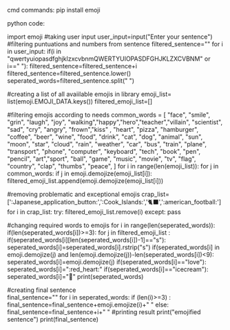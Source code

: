 cmd commands:
pip install emoji

python code:

import emoji
#taking user input
user_input=input("Enter your sentence")
#filtering puntuations and numbers from sentence
filtered_sentence=""
for i in user_input:
    if(i in "qwertyuiopasdfghjklzxcvbnmQWERTYUIOPASDFGHJKLZXCVBNM" or i==" "):
        filtered_sentence=filtered_sentence+i
filtered_sentence=filtered_sentence.lower()
seperated_words=filtered_sentence.split(" ")    


#creating a list of all avaiilable emojis in library
emoji_list= list(emoji.EMOJI_DATA.keys())
filtered_emoji_list=[]

#filtering emojis according to needs
common_words = [ "face",  "smile", "grin", "laugh", "joy", "walking","happy","hero","teacher","villain", "scientist",
"sad", "cry", "angry", "frown","kiss" , "heart",   "pizza", "hamburger", "coffee", "beer", "wine", "food", "drink",  "cat", 
"dog", "animal",  "sun", "moon", "star", "cloud", "rain", "weather",  "car", "bus", "train", "plane", "transport",   "phone",
"computer", "keyboard", "tech", "book", "pen", "pencil", "art","sport", "ball", "game", "music", "movie", "tv", "flag", "country",  "clap", "thumbs",  "peace", ]
for i in range(len(emoji_list)):
    for j in common_words:
        if j in emoji.demojize(emoji_list[i]):
            filtered_emoji_list.append(emoji.demojize(emoji_list[i]))

#removing problematic and exceptional emojis
crap_list=[':Japanese_application_button:',':Cook_Islands:',':black_cat:',':american_football:']
for i in crap_list:
    try:
        filtered_emoji_list.remove(i)
    except:
        pass

#changing required words to emojis
for i in range(len(seperated_words)):
    if(len(seperated_words[i])>=3):
        for j in  filtered_emoji_list :
            if(seperated_words[i][len(seperated_words[i])-1]=="s"):
               seperated_words[i]=seperated_words[i].rstrip("s")
            if(seperated_words[i] in emoji.demojize(j) and len(emoji.demojize(j))-len(seperated_words[i])<9):
                seperated_words[i]=emoji.demojize(j)
            if(seperated_words[i]=="love"):
                seperated_words[i]=":red_heart:"
            if(seperated_words[i]=="icecream"):
                seperated_words[i]=":ice_cream:"
print(seperated_words)

#creating final sentence           
final_sentence=""
for i in seperated_words:
    if (len(i)>=3) :
         final_sentence=final_sentence+emoji.emojize(i)+"  "
    else:
        final_sentence=final_sentence+i+" "
#printing result
print("emojified sentence")
print(final_sentence)
